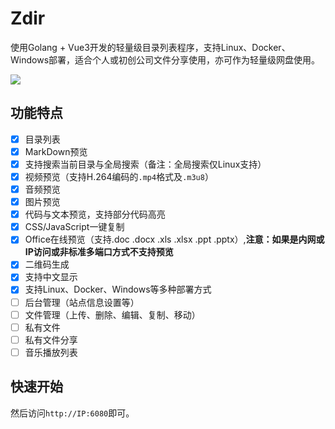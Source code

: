 # Zdir

使用Golang + Vue3开发的轻量级目录列表程序，支持Linux、Docker、Windows部署，适合个人或初创公司文件分享使用，亦可作为轻量级网盘使用。

![](https://img.rss.ink/imgs/2022/10/17/10d74765a20fdc7a.png)

## 功能特点

- [x] 目录列表
- [x] MarkDown预览
- [x] 支持搜索当前目录与全局搜索（备注：全局搜索仅Linux支持）
- [x] 视频预览（支持H.264编码的`.mp4`格式及`.m3u8`）
- [x] 音频预览
- [x] 图片预览
- [x] 代码与文本预览，支持部分代码高亮
- [x] CSS/JavaScript一键复制
- [x] Office在线预览（支持.doc .docx .xls .xlsx .ppt .pptx）,**注意：如果是内网或IP访问或非标准多端口方式不支持预览**
- [x] 二维码生成
- [x] 支持中文显示
- [x] 支持Linux、Docker、Windows等多种部署方式
- [ ] 后台管理（站点信息设置等）
- [ ] 文件管理（上传、删除、编辑、复制、移动）
- [ ] 私有文件
- [ ] 私有文件分享
- [ ] 音乐播放列表

## 快速开始



然后访问`http://IP:6080`即可。

